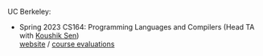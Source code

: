 UC Berkeley:
* Spring 2023 CS164: Programming Languages and Compilers (Head TA with [Koushik
Sen](https://people.eecs.berkeley.edu/~ksen/)) <br>
<a href="https://sites.google.com/berkeley.edu/cs164sp23/home">website</a> / <a
  href="./pdf/courses/cs164sp23-course-evals.pdf">course evaluations</a>
